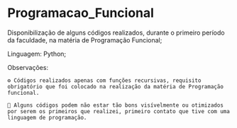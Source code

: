 # Programacao_Funcional
Disponibilização de alguns códigos realizados, durante o primeiro período da faculdade, na matéria de Programação Funcional;

Linguagem: Python;


Observações: 
   
    ⚙️ Códigos realizados apenas com funções recursivas, requisito obrigatório que foi colocado na realização da matéria de Programação funcional.
    
    🐣 Alguns códigos podem não estar tão bons visívelmente ou otimizados por serem os primeiros que realizei, primeiro contato que tive com uma linguagem de programação.

